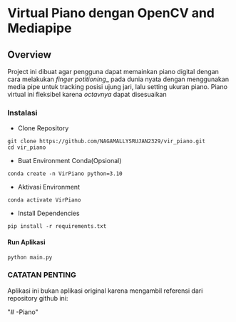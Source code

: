 # Virtual Piano dengan OpenCV and Mediapipe

## Overview

Project ini dibuat agar pengguna dapat memainkan piano digital dengan cara melakukan _finger potitioning__ pada dunia nyata
dengan menggunakan media pipe untuk tracking posisi ujung jari, lalu setting ukuran piano.
Piano virtual ini fleksibel karena _octavnya_ dapat disesuaikan

### Instalasi

- Clone Repository
```
git clone https://github.com/NAGAMALLYSRUJAN2329/vir_piano.git
cd vir_piano
```
- Buat Environment Conda(Opsional)
```
conda create -n VirPiano python=3.10
```
- Aktivasi Environment
```
conda activate VirPiano
```

- Install Dependencies
```
pip install -r requirements.txt
```

#### Run Aplikasi

```
python main.py
```

### CATATAN PENTING
Aplikasi ini bukan aplikasi original karena mengambil referensi dari repository github ini: 

"# -Piano" 
